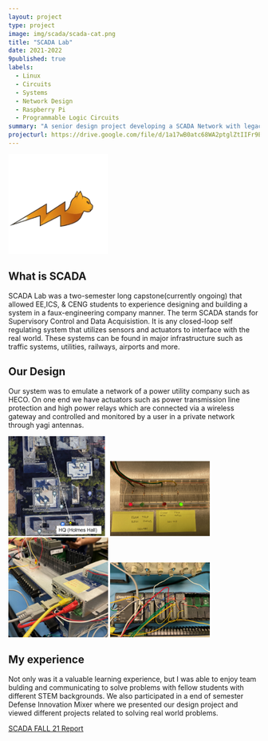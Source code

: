 ```yaml
---
layout: project
type: project
image: img/scada/scada-cat.png
title: "SCADA Lab"
date: 2021-2022
9published: true
labels:
  - Linux
  - Circuits
  - Systems
  - Network Design
  - Raspberry Pi
  - Programmable Logic Circuits
summary: "A senior design project developing a SCADA Network with legacy industrial components."
projecturl: https://drive.google.com/file/d/1a17wB0atc68WA2ptglZtIIFr9Ecx7uGI/view?usp=sharing
---
```


<img width="200px" class="img-fluid" src="../img/scada/scada-cat.png">


## What is SCADA
SCADA Lab was a two-semester long capstone(currently ongoing) that allowed EE,ICS, & CENG students to experience designing and building a system in a faux-engineering company manner. The term SCADA stands for Supervisory Control and Data Acquisistion. It is any closed-loop self regulating system that utilizes sensors and actuators to interface with the real world. These systems can be found in major infrastructure such as traffic systems, utilities, railways, airports and more.


## Our Design
Our system was to emulate a network of a power utility company such as HECO. On one end we have actuators such as power transmission line protection and high power relays which are connected via a wireless gateway and controlled and monitored by a user in a private network through yagi antennas.

<div class="text-center p-4">
  <img width="200px" 
       src="../img/scada/SCADAMap.png" 
       class="img-thumbnail" >
  <img width="200px" 
       src="../img/scada/sel-stat-leds.JPG" 
       class="img-thumbnail" >
  <img width="200px" 
       src="../img/scada/SEL-3505-ethernet-port.jpg" 
       class="img-thumbnail" >
  <img width="200px" 
       src="../img/scada/PLC.jpg" 
       class="img-thumbnail" >
</div>


## My experience
Not only was it a valuable learning experience, but I was able to enjoy team bulding and communicating to solve problems with fellow students with different STEM backgrounds. We also participated in a end of semester Defense Innovation Mixer where we presented our design project and viewed different projects related to solving real world problems.

<p><a href="../reports/scada_report_fall21.pdf">SCADA FALL 21 Report</a></p>




